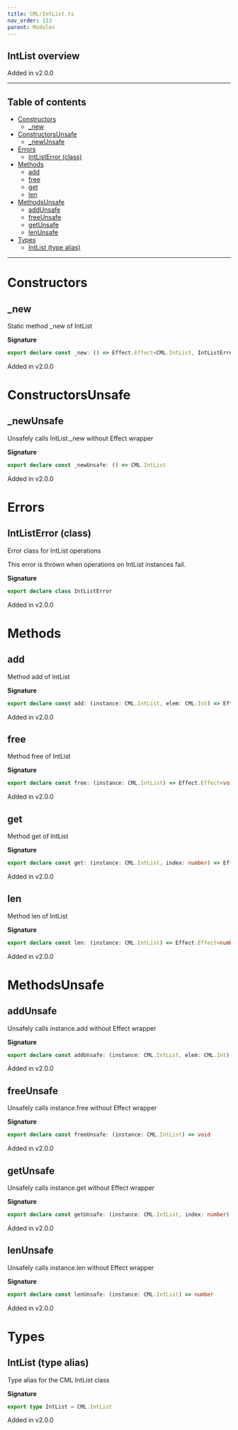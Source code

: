 ```yaml
---
title: CML/IntList.ts
nav_order: 113
parent: Modules
---
```


## IntList overview

Added in v2.0.0

---

<h2 class="text-delta">Table of contents</h2>

- [Constructors](#constructors)
  - [\_new](#_new)
- [ConstructorsUnsafe](#constructorsunsafe)
  - [\_newUnsafe](#_newunsafe)
- [Errors](#errors)
  - [IntListError (class)](#intlisterror-class)
- [Methods](#methods)
  - [add](#add)
  - [free](#free)
  - [get](#get)
  - [len](#len)
- [MethodsUnsafe](#methodsunsafe)
  - [addUnsafe](#addunsafe)
  - [freeUnsafe](#freeunsafe)
  - [getUnsafe](#getunsafe)
  - [lenUnsafe](#lenunsafe)
- [Types](#types)
  - [IntList (type alias)](#intlist-type-alias)

---

# Constructors

## \_new

Static method \_new of IntList

**Signature**

```ts
export declare const _new: () => Effect.Effect<CML.IntList, IntListError>
```

Added in v2.0.0

# ConstructorsUnsafe

## \_newUnsafe

Unsafely calls IntList.\_new without Effect wrapper

**Signature**

```ts
export declare const _newUnsafe: () => CML.IntList
```

Added in v2.0.0

# Errors

## IntListError (class)

Error class for IntList operations

This error is thrown when operations on IntList instances fail.

**Signature**

```ts
export declare class IntListError
```

Added in v2.0.0

# Methods

## add

Method add of IntList

**Signature**

```ts
export declare const add: (instance: CML.IntList, elem: CML.Int) => Effect.Effect<void, IntListError>
```

Added in v2.0.0

## free

Method free of IntList

**Signature**

```ts
export declare const free: (instance: CML.IntList) => Effect.Effect<void, IntListError>
```

Added in v2.0.0

## get

Method get of IntList

**Signature**

```ts
export declare const get: (instance: CML.IntList, index: number) => Effect.Effect<CML.Int, IntListError>
```

Added in v2.0.0

## len

Method len of IntList

**Signature**

```ts
export declare const len: (instance: CML.IntList) => Effect.Effect<number, IntListError>
```

Added in v2.0.0

# MethodsUnsafe

## addUnsafe

Unsafely calls instance.add without Effect wrapper

**Signature**

```ts
export declare const addUnsafe: (instance: CML.IntList, elem: CML.Int) => void
```

Added in v2.0.0

## freeUnsafe

Unsafely calls instance.free without Effect wrapper

**Signature**

```ts
export declare const freeUnsafe: (instance: CML.IntList) => void
```

Added in v2.0.0

## getUnsafe

Unsafely calls instance.get without Effect wrapper

**Signature**

```ts
export declare const getUnsafe: (instance: CML.IntList, index: number) => CML.Int
```

Added in v2.0.0

## lenUnsafe

Unsafely calls instance.len without Effect wrapper

**Signature**

```ts
export declare const lenUnsafe: (instance: CML.IntList) => number
```

Added in v2.0.0

# Types

## IntList (type alias)

Type alias for the CML IntList class

**Signature**

```ts
export type IntList = CML.IntList
```

Added in v2.0.0
